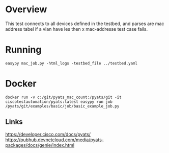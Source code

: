 # Overview

This test connects to all devices defined in the testbed, and parses are mac address tabel
if a vlan have les then x mac-addresse test case fails. 

# Running

```
easypy mac_job.py -html_logs -testbed_file ../testbed.yaml
```

# Docker
```
docker run -v c:/git/pyats_mac_count:/pyats/git -it ciscotestautomation/pyats:latest easypy run job /pyats/git/examples/basic/job/basic_example_job.py
```



## Links
https://developer.cisco.com/docs/pyats/
https://pubhub.devnetcloud.com/media/pyats-packages/docs/genie/index.html
